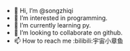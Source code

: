 - 👋 Hi, I’m @songzhiqi
- 👀 I’m interested in programming.
- 🌱 I’m currently learning py.
- 💞️ I’m looking to collaborate on github.
- 📫 How to reach me :bilibili:宇宙小章鱼

<!---
songzhiqi/songzhiqi is a ✨ special ✨ repository because its `README.md` (this file) appears on your GitHub profile.
You can click the Preview link to take a look at your changes.
--->
